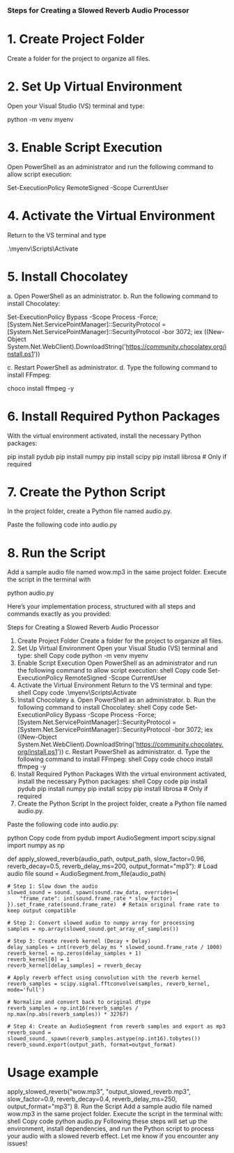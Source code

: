 ### Steps for Creating a Slowed Reverb Audio Processor

# 1. Create Project Folder
Create a folder for the project to organize all files.


# 2. Set Up Virtual Environment
   
Open your Visual Studio (VS) terminal and type:

python -m venv myenv


# 3. Enable Script Execution
   
Open PowerShell as an administrator and run the following command to allow script execution:

Set-ExecutionPolicy RemoteSigned -Scope CurrentUser


# 4. Activate the Virtual Environment

Return to the VS terminal and type

.\myenv\Scripts\Activate


# 5. Install Chocolatey
a. Open PowerShell as an administrator.
b. Run the following command to install Chocolatey:

Set-ExecutionPolicy Bypass -Scope Process -Force; [System.Net.ServicePointManager]::SecurityProtocol = [System.Net.ServicePointManager]::SecurityProtocol -bor 3072; iex ((New-Object System.Net.WebClient).DownloadString('https://community.chocolatey.org/install.ps1'))

c. Restart PowerShell as administrator.
d. Type the following command to install FFmpeg:

choco install ffmpeg -y


# 6. Install Required Python Packages

With the virtual environment activated, install the necessary Python packages:

pip install pydub
pip install numpy
pip install scipy
pip install librosa  # Only if required


# 7. Create the Python Script

In the project folder, create a Python file named audio.py.

Paste the following code into audio.py


# 8. Run the Script

Add a sample audio file named wow.mp3 in the same project folder.
Execute the script in the terminal with

python audio.py


Here’s your implementation process, structured with all steps and commands exactly as you provided:

Steps for Creating a Slowed Reverb Audio Processor
1. Create Project Folder
Create a folder for the project to organize all files.
2. Set Up Virtual Environment
Open your Visual Studio (VS) terminal and type:
shell
Copy code
python -m venv myenv
3. Enable Script Execution
Open PowerShell as an administrator and run the following command to allow script execution:
shell
Copy code
Set-ExecutionPolicy RemoteSigned -Scope CurrentUser
4. Activate the Virtual Environment
Return to the VS terminal and type:
shell
Copy code
.\myenv\Scripts\Activate
5. Install Chocolatey
a. Open PowerShell as an administrator.
b. Run the following command to install Chocolatey:
shell
Copy code
Set-ExecutionPolicy Bypass -Scope Process -Force; [System.Net.ServicePointManager]::SecurityProtocol = [System.Net.ServicePointManager]::SecurityProtocol -bor 3072; iex ((New-Object System.Net.WebClient).DownloadString('https://community.chocolatey.org/install.ps1'))
c. Restart PowerShell as administrator.
d. Type the following command to install FFmpeg:
shell
Copy code
choco install ffmpeg -y
6. Install Required Python Packages
With the virtual environment activated, install the necessary Python packages:
shell
Copy code
pip install pydub
pip install numpy
pip install scipy
pip install librosa  # Only if required
7. Create the Python Script
In the project folder, create a Python file named audio.py.

Paste the following code into audio.py:

python
Copy code
from pydub import AudioSegment
import scipy.signal
import numpy as np

def apply_slowed_reverb(audio_path, output_path, slow_factor=0.96, reverb_decay=0.5, reverb_delay_ms=200, output_format="mp3"):
    # Load audio file
    sound = AudioSegment.from_file(audio_path)
    
    # Step 1: Slow down the audio
    slowed_sound = sound._spawn(sound.raw_data, overrides={
        "frame_rate": int(sound.frame_rate * slow_factor)
    }).set_frame_rate(sound.frame_rate)  # Retain original frame rate to keep output compatible

    # Step 2: Convert slowed audio to numpy array for processing
    samples = np.array(slowed_sound.get_array_of_samples())

    # Step 3: Create reverb kernel (Decay + Delay)
    delay_samples = int(reverb_delay_ms * slowed_sound.frame_rate / 1000)
    reverb_kernel = np.zeros(delay_samples + 1)
    reverb_kernel[0] = 1
    reverb_kernel[delay_samples] = reverb_decay

    # Apply reverb effect using convolution with the reverb kernel
    reverb_samples = scipy.signal.fftconvolve(samples, reverb_kernel, mode='full')

    # Normalize and convert back to original dtype
    reverb_samples = np.int16(reverb_samples / np.max(np.abs(reverb_samples)) * 32767)

    # Step 4: Create an AudioSegment from reverb samples and export as mp3
    reverb_sound = slowed_sound._spawn(reverb_samples.astype(np.int16).tobytes())
    reverb_sound.export(output_path, format=output_format)

# Usage example
apply_slowed_reverb("wow.mp3", "output_slowed_reverb.mp3", slow_factor=0.9, reverb_decay=0.4, reverb_delay_ms=250, output_format="mp3")
8. Run the Script
Add a sample audio file named wow.mp3 in the same project folder.
Execute the script in the terminal with:
shell
Copy code
python audio.py
Following these steps will set up the environment, install dependencies, and run the Python script to process your audio with a slowed reverb effect. Let me know if you encounter any issues!
